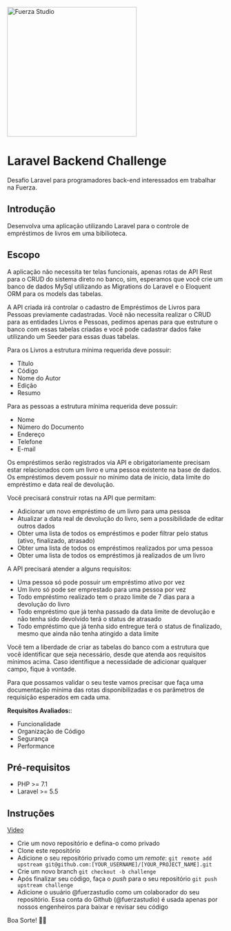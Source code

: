 <p>
  <img width="300" alt="Fuerza Studio" src="https://user-images.githubusercontent.com/52936031/117340242-11ecb980-ae77-11eb-86f6-e41d26aa3fbc.png">
</p>

# Laravel Backend Challenge

Desafio Laravel para programadores back-end interessados em trabalhar na Fuerza.

## Introdução

Desenvolva uma aplicação utilizando Laravel para o controle de empréstimos de livros em uma bibilioteca.

## Escopo

A aplicação não necessita ter telas funcionais, apenas rotas de API Rest para o CRUD do sistema direto no banco, sim, esperamos que você crie um banco de dados MySql utilizando as Migrations do Laravel e o Eloquent ORM para os models das tabelas.

A API criada irá controlar o cadastro de Empréstimos de Livros para Pessoas previamente cadastradas. Você não necessita realizar o CRUD para as entidades Livros e Pessoas, pedimos apenas para que estruture o banco com essas tabelas criadas e você pode cadastrar dados fake utilizando um Seeder para essas duas tabelas.

Para os Livros a estrutura mínima requerida deve possuir:

* Título
* Código
* Nome do Autor
* Edição
* Resumo

Para as pessoas a estrutura mínima requerida deve possuir:

* Nome
* Número do Documento
* Endereço
* Telefone
* E-mail

Os empréstimos serão registrados via API e obrigatoriamente precisam estar relacionados com um livro e uma pessoa existente na base de dados. Os empréstimos devem possuir no mínimo data de inicio, data limite do empréstimo e data real de devolução.

Você precisará construir rotas na API que permitam:

* Adicionar um novo empréstimo de um livro para uma pessoa
* Atualizar a data real de devolução do livro, sem a possibilidade de editar outros dados
* Obter uma lista de todos os empréstimos e poder filtrar pelo status (ativo, finalizado, atrasado)
* Obter uma lista de todos os empréstimos realizados por uma pessoa
* Obter uma lista de todos os empréstimos já realizados de um livro

A API precisará atender a alguns requisitos:
* Uma pessoa só pode possuir um empréstimo ativo por vez
* Um livro só pode ser emprestado para uma pessoa por vez
* Todo empréstimo realizado tem o prazo limite de 7 dias para a devolução do livro
* Todo empréstimo que já tenha passado da data limite de devolução e não tenha sido devolvido terá o status de atrasado
* Todo empréstimo que já tenha sido entregue terá o status de finalizado, mesmo que ainda não tenha atingido a data limite

Você tem a liberdade de criar as tabelas do banco com a estrutura que você identificar que seja necessário, desde que atenda aos requisitos mínimos acima. Caso identifique a necessidade de adicionar qualquer campo, fique à vontade.

Para que possamos validar o seu teste vamos precisar que faça uma documentação mínima das rotas disponibilizadas e os parâmetros de requisição esperados em cada uma.

**Requisitos Avaliados:**:

* Funcionalidade
* Organização de Código
* Segurança
* Performance

## Pré-requisitos

* PHP >= 7.1
* Laravel >= 5.5

## Instruções

[Video](https://www.loom.com/share/db15fe7da3e54f928acbaf81eade3f08)

- Crie um novo repositório e defina-o como privado
- Clone este repositório
- Adicione o seu repositório privado como um _remote_:
  `git remote add upstream git@github.com:[YOUR_USERNAME]/[YOUR_PROJECT_NAME].git`
- Crie um novo branch
  `git checkout -b challenge`
- Após finalizar seu código, faça o _push_ para o seu repositório
  `git push upstream challenge`
- Adicione o usuário @fuerzastudio como um colaborador do seu repositório. Essa conta do Github (@fuerzastudio) é usada apenas por nossos engenheiros para baixar e revisar seu código


Boa Sorte! 🤞🏽
